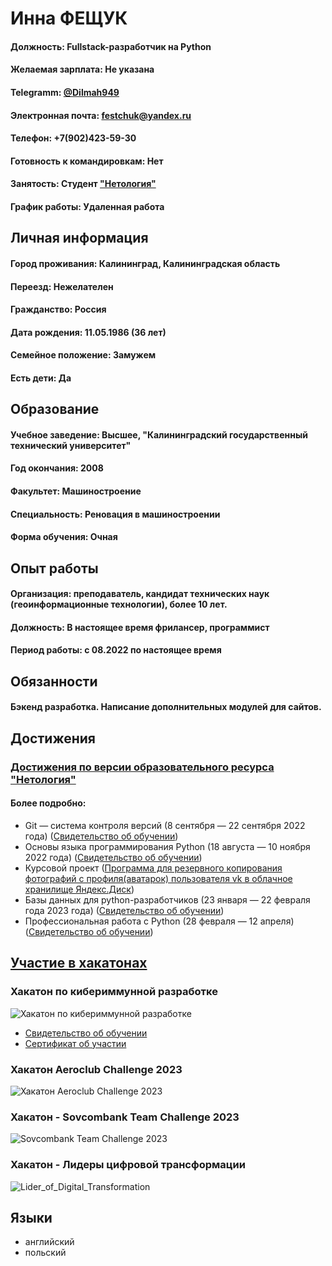 # Инна ФЕЩУК
#### Должность: Fullstack-разработчик на Python
#### Желаемая зарплата: Не указана
#### Telegramm: [@Dilmah949](https://t.me/Dilmah949)
#### Электронная почта: festchuk@yandex.ru
#### Телефон: +7(902)423-59-30
#### Готовность к командировкам: Нет
#### Занятость: Студент ["Нетология"](https://netolo.gy/uIx)
#### График работы: Удаленная работа
## Личная информация
#### Город проживания: Калининград, Калининградская область
#### Переезд: Нежелателен
#### Гражданство: Россия
#### Дата рождения: 11.05.1986 (36 лет)
#### Семейное положение: Замужем
#### Есть дети: Да
## Образование
#### Учебное заведение: Высшее, "Калининградский государственный технический университет"
#### Год окончания: 2008
#### Факультет: Машиностроение
#### Специальность: Реновация в машиностроении
#### Форма обучения: Очная
## Опыт работы 
#### Организация: преподаватель, кандидат технических наук (геоинформационные технологии), более 10 лет.
#### Должность: В настоящее время фрилансер, программист
#### Период работы: c 08.2022 по настоящее время
## Обязанности
#### Бэкенд разработка. Написание дополнительных модулей для сайтов.
## Достижения
###  [Достижения по версии образовательного ресурса "Нетология"](https://netology.ru/shared/achievements/61b1cc11-293b-4d5e-90fc-6cee1c44ea7e)
#### Более подробно:
- Git — система контроля версий (8 сентября — 22 сентября 2022 года) ([Свидетельство об обучении](https://netology.ru/sharing/a0d8256e9f3b1184de8c208d56db6063?utm_source=social&utm_campaign=achievements))
- Основы языка программирования Python (18 августа — 10 ноября 2022 года) ([Свидетельство об обучении](https://netology.ru/sharing/68e445b810a54c0c98eedb81151ff57f?utm_source=social&utm_campaign=achievements))
- Курсовой проект ([Программа для резервного копирования фотографий с профиля(аватарок) пользователя vk в облачное хранилище Яндекс.Диск](https://github.com/Inna949Festchuk/Project))
- Базы данных для python-разработчиков (23 января — 22 февраля года 2023 года) ([Свидетельство об обучении](https://netology.ru/backend/api/user/programs/35121/pdf_certificate))
- Профессиональная работа с Python (28 февраля — 12 апреля) ([Свидетельство об обучении](https://netology.ru/sharing/af21cc339137e340f0a2275b4bd43fa5?utm_source=social&utm_campaign=achievements))

## [Участие в хакатонах](https://github.com/Inna949Festchuk/Hackathons)
### **Хакатон по кибериммунной разработке**
![Хакатон по кибериммунной разработке](https://contestfiles.storage.yandexcloud.net/companies/86a6a31f4467a95b9020dad414fbf7e0/contests/851/F9GqscQ8_1679312078.webp)
- [Свидетельство об обучении](https://drive.google.com/file/d/1eNYjA694R3zXCdBELCcg4HJRoOD2__Po/view?usp=share_link)
- [Сертификат об участии](https://codenrock.com/users/27225/certificates/75)

### **Хакатон Aeroclub Challenge 2023**
![Хакатон Aeroclub Challenge 2023](https://contestfiles.storage.yandexcloud.net/companies/86a6a31f4467a95b9020dad414fbf7e0/contests/873/4LXsMlRp_1681913207.webp)

### **Хакатон - Sovcombank Team Challenge 2023**
![Sovcombank Team Challenge 2023](https://contestfiles.storage.yandexcloud.net/companies/86a6a31f4467a95b9020dad414fbf7e0/contests/871/8pu1xjeH_1681210748.webp)

### **Хакатон - Лидеры цифровой трансформации**
![Lider_of_Digital_Transformation](https://static.tildacdn.com/tild3034-6465-4635-a430-386339356661/__1080_1080___.png)

## Языки 
- английский
- польский 
